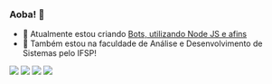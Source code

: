 ### Aoba! 👋

- 🔭 Atualmente estou criando [Bots, utilizando Node JS e afins](https://github.com/Alonses/Alonsal)
- 🌱 Também estou na faculdade de Análise e Desenvolvimento de Sistemas pelo IFSP!

 
<div> 
  <a href="https://www.youtube.com/slondotk" target="_blank"><img src="https://img.shields.io/badge/YouTube-FF0000?style=for-the-badge&logo=youtube&logoColor=white" target="_blank"></a>
 <a href="https://discord.gg/MPyTzWa" target="_blank"><img src="https://img.shields.io/badge/Discord-7289DA?style=for-the-badge&logo=discord&logoColor=white" target="_blank"></a> 
  <a href = "mailto:gustavobrandao31@outlook.com"><img src="https://img.shields.io/badge/Microsoft_Outlook-0078D4?style=for-the-badge&logo=microsoft-outlook&logoColor=white" target="_blank"></a>
  <a href="https://www.linkedin.com/in/brnd21" target="_blank"><img src="https://img.shields.io/badge/-LinkedIn-%230077B5?style=for-the-badge&logo=linkedin&logoColor=white" target="_blank"></a> 
</div>
